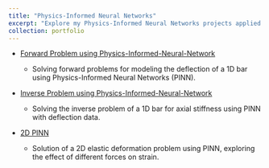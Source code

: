```yaml
---
title: "Physics-Informed Neural Networks"
excerpt: "Explore my Physics-Informed Neural Networks projects applied to practical problems in Mechanics."
collection: portfolio
---
```


- [Forward Problem using Physics-Informed-Neural-Network](https://github.com/sob-ANN/Projects/blob/main/Physics%20Informed%20Neural%20Networks/forward_problem_main.ipynb)
  - Solving forward problems for modeling the deflection of a 1D bar using Physics-Informed Neural Networks (PINN).

- [Inverse Problem using Physics-Informed-Neural-Network](https://github.com/sob-ANN/Projects/blob/main/Physics%20Informed%20Neural%20Networks/PINN_bar_inverse_main.ipynb)
  - Solving the inverse problem of a 1D bar for axial stiffness using PINN with deflection data.

- [2D PINN](https://github.com/sob-ANN/Projects/blob/main/Physics%20Informed%20Neural%20Networks/2D%20PINN%20Project.ipynb)
  - Solution of a 2D elastic deformation problem using PINN, exploring the effect of different forces on strain.
